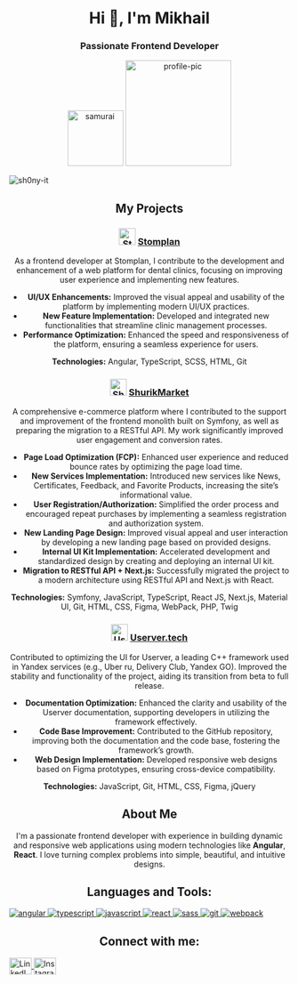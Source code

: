 <div style="text-align: center;">
<h1 align="center">Hi 👋, I'm Mikhail</h1>
<h3 align="center">Passionate Frontend Developer</h3>

<p align="center">
  <img src="https://media.giphy.com/media/ldJP48JrVo37sSnMzK/giphy.gif" width="100" alt="samurai"/>
  <img src="https://avatars.mds.yandex.net/get-lpc/1520633/4e3ec5ce-8aac-4a7c-9746-e70be13c53cf/orig" width="190" alt="profile-pic"/>
</p>

<p align="left"> 
  <img src="https://komarev.com/ghpvc/?username=sh0ny-it&label=Profile%20views&color=0e75b6&style=flat" alt="sh0ny-it" /> 
</p>

## My Projects

### <img src="https://stomplan.ru/favicon.ico" alt="Stomplan Logo" width="30"/> [Stomplan](https://stomplan.ru)
As a frontend developer at Stomplan, I contribute to the development and enhancement of a web platform for dental clinics, focusing on improving user experience and implementing new features.

- **UI/UX Enhancements:** Improved the visual appeal and usability of the platform by implementing modern UI/UX practices.
- **New Feature Implementation:** Developed and integrated new functionalities that streamline clinic management processes.
- **Performance Optimization:** Enhanced the speed and responsiveness of the platform, ensuring a seamless experience for users.

**Technologies:** Angular, TypeScript, SCSS, HTML, Git

### <img src="https://shurik.market/favicon.ico" alt="ShurikMarket Logo" width="30"/> [ShurikMarket](http://shurik.market)
A comprehensive e-commerce platform where I contributed to the support and improvement of the frontend monolith built on Symfony, as well as preparing the migration to a RESTful API. My work significantly improved user engagement and conversion rates.

- **Page Load Optimization (FCP):** Enhanced user experience and reduced bounce rates by optimizing the page load time.
- **New Services Implementation:** Introduced new services like News, Certificates, Feedback, and Favorite Products, increasing the site’s informational value.
- **User Registration/Authorization:** Simplified the order process and encouraged repeat purchases by implementing a seamless registration and authorization system.
- **New Landing Page Design:** Improved visual appeal and user interaction by developing a new landing page based on provided designs.
- **Internal UI Kit Implementation:** Accelerated development and standardized design by creating and deploying an internal UI kit.
- **Migration to RESTful API + Next.js:** Successfully migrated the project to a modern architecture using RESTful API and Next.js with React.

**Technologies:** Symfony, JavaScript, TypeScript, React JS, Next.js, Material UI, Git, HTML, CSS, Figma, WebPack, PHP, Twig

### <img src="https://userver.tech/favicon.svg" alt="Userver Logo" width="30"/> [Userver.tech](https://userver.tech)
Contributed to optimizing the UI for Userver, a leading C++ framework used in Yandex services (e.g., Uber ru, Delivery Club, Yandex GO). Improved the stability and functionality of the project, aiding its transition from beta to full release.

- **Documentation Optimization:** Enhanced the clarity and usability of the Userver documentation, supporting developers in utilizing the framework effectively.
- **Code Base Improvement:** Contributed to the GitHub repository, improving both the documentation and the code base, fostering the framework’s growth.
- **Web Design Implementation:** Developed responsive web designs based on Figma prototypes, ensuring cross-device compatibility.

**Technologies:** JavaScript, Git, HTML, CSS, Figma, jQuery

## About Me

I'm a passionate frontend developer with experience in building dynamic and responsive web applications using modern technologies like **Angular**, **React**. I love turning complex problems into simple, beautiful, and intuitive designs.

## Languages and Tools:
<p align="left"> 
  <a href="https://angular.io/" target="_blank" rel="noreferrer"> 
    <img src="https://img.shields.io/badge/-Angular-DD0031?style=flat-square&logo=angular&logoColor=white" alt="angular" /> 
  </a> 
  <a href="https://www.typescriptlang.org/" target="_blank" rel="noreferrer"> 
    <img src="https://img.shields.io/badge/-TypeScript-007ACC?style=flat-square&logo=typescript&logoColor=white" alt="typescript" /> 
  </a> 
  <a href="https://developer.mozilla.org/en-US/docs/Web/JavaScript" target="_blank" rel="noreferrer"> 
    <img src="https://img.shields.io/badge/-JavaScript-F7DF1E?style=flat-square&logo=javascript&logoColor=black" alt="javascript" /> 
  </a> 
  <a href="https://reactjs.org/" target="_blank" rel="noreferrer"> 
    <img src="https://img.shields.io/badge/-React-61DAFB?style=flat-square&logo=react&logoColor=black" alt="react" /> 
  </a>
  <a href="https://sass-lang.com/" target="_blank" rel="noreferrer"> 
    <img src="https://img.shields.io/badge/-SASS-CC6699?style=flat-square&logo=sass&logoColor=white" alt="sass" /> 
  </a>
  <a href="https://git-scm.com/" target="_blank" rel="noreferrer"> 
    <img src="https://img.shields.io/badge/-Git-F05032?style=flat-square&logo=git&logoColor=white" alt="git" /> 
  </a>
  <a href="https://webpack.js.org" target="_blank" rel="noreferrer"> 
    <img src="https://img.shields.io/badge/-Webpack-8DD6F9?style=flat-square&logo=webpack&logoColor=black" alt="webpack" /> 
  </a>
</p>


## Connect with me:
<p align="left">
  <a href="https://www.linkedin.com/in/mikhail-talalaev-aa1245230/" target="blank">
    <img align="center" src="https://raw.githubusercontent.com/rahuldkjain/github-profile-readme-generator/master/src/images/icons/Social/linked-in-alt.svg" alt="LinkedIn" height="30" width="40" />
  </a>
  <a href="https://instagram.com/sh0ny" target="blank">
    <img align="center" src="https://raw.githubusercontent.com/rahuldkjain/github-profile-readme-generator/master/src/images/icons/Social/instagram.svg" alt="Instagram" height="30" width="40" />
  </a>
</p>
</div>
